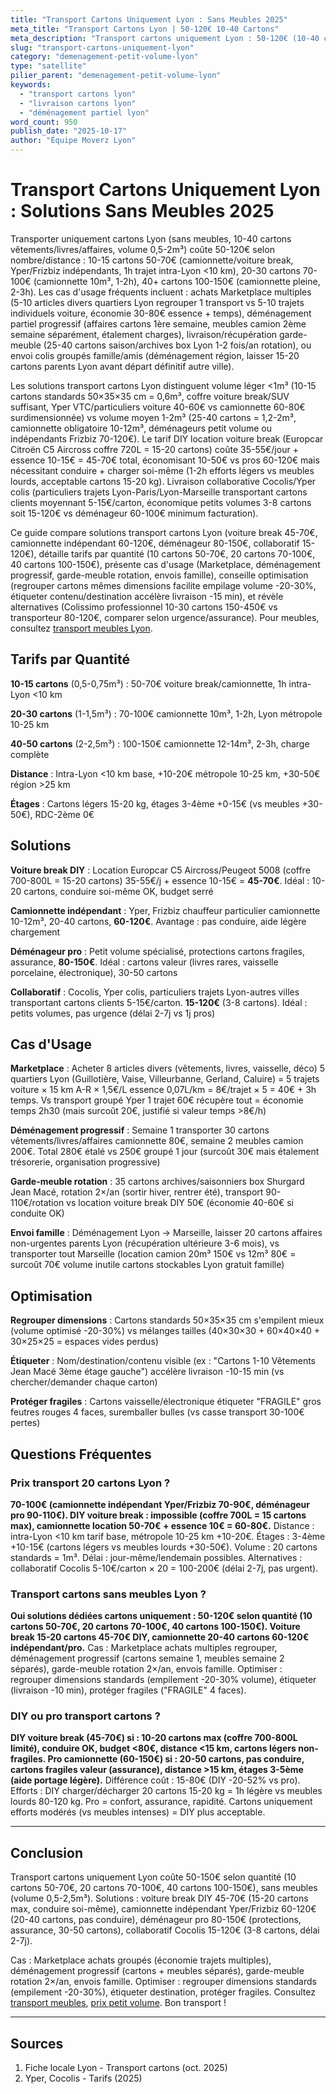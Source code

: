 ```yaml
---
title: "Transport Cartons Uniquement Lyon : Sans Meubles 2025"
meta_title: "Transport Cartons Lyon | 50-120€ 10-40 Cartons"
meta_description: "Transport cartons uniquement Lyon : 50-120€ (10-40 cartons, sans meubles). Marketplace, déménagement partiel, garde-meuble. Camionnette."
slug: "transport-cartons-uniquement-lyon"
category: "demenagement-petit-volume-lyon"
type: "satellite"
pilier_parent: "demenagement-petit-volume-lyon"
keywords:
  - "transport cartons lyon"
  - "livraison cartons lyon"
  - "déménagement partiel lyon"
word_count: 950
publish_date: "2025-10-17"
author: "Équipe Moverz Lyon"
---
```


# Transport Cartons Uniquement Lyon : Solutions Sans Meubles 2025

Transporter uniquement cartons Lyon (sans meubles, 10-40 cartons vêtements/livres/affaires, volume 0,5-2m³) coûte 50-120€ selon nombre/distance : 10-15 cartons 50-70€ (camionnette/voiture break, Yper/Frizbiz indépendants, 1h trajet intra-Lyon <10 km), 20-30 cartons 70-100€ (camionnette 10m³, 1-2h), 40+ cartons 100-150€ (camionnette pleine, 2-3h). Les cas d'usage fréquents incluent : achats Marketplace multiples (5-10 articles divers quartiers Lyon regrouper 1 transport vs 5-10 trajets individuels voiture, économie 30-80€ essence + temps), déménagement partiel progressif (affaires cartons 1ère semaine, meubles camion 2ème semaine séparément, étalement charges), livraison/récupération garde-meuble (25-40 cartons saison/archives box Lyon 1-2 fois/an rotation), ou envoi colis groupés famille/amis (déménagement région, laisser 15-20 cartons parents Lyon avant départ définitif autre ville).

Les solutions transport cartons Lyon distinguent volume léger <1m³ (10-15 cartons standards 50×35×35 cm = 0,6m³, coffre voiture break/SUV suffisant, Yper VTC/particuliers voiture 40-60€ vs camionnette 60-80€ surdimensionnée) vs volume moyen 1-2m³ (25-40 cartons = 1,2-2m³, camionnette obligatoire 10-12m³, déménageurs petit volume ou indépendants Frizbiz 70-120€). Le tarif DIY location voiture break (Europcar Citroën C5 Aircross coffre 720L = 15-20 cartons) coûte 35-55€/jour + essence 10-15€ = 45-70€ total, économisant 10-50€ vs pros 60-120€ mais nécessitant conduire + charger soi-même (1-2h efforts légers vs meubles lourds, acceptable cartons 15-20 kg). Livraison collaborative Cocolis/Yper colis (particuliers trajets Lyon-Paris/Lyon-Marseille transportant cartons clients moyennant 5-15€/carton, économique petits volumes 3-8 cartons soit 15-120€ vs déménageur 60-100€ minimum facturation).

Ce guide compare solutions transport cartons Lyon (voiture break 45-70€, camionnette indépendant 60-120€, déménageur 80-150€, collaboratif 15-120€), détaille tarifs par quantité (10 cartons 50-70€, 20 cartons 70-100€, 40 cartons 100-150€), présente cas d'usage (Marketplace, déménagement progressif, garde-meuble rotation, envois famille), conseille optimisation (regrouper cartons mêmes dimensions facilite empilage volume -20-30%, étiqueter contenu/destination accélère livraison -15 min), et révèle alternatives (Colissimo professionnel 10-30 cartons 150-450€ vs transporteur 80-120€, comparer selon urgence/assurance). Pour meubles, consultez [transport meubles Lyon](/blog/satellites/transport-quelques-meubles-lyon).

## Tarifs par Quantité

**10-15 cartons** (0,5-0,75m³) : 50-70€ voiture break/camionnette, 1h intra-Lyon <10 km

**20-30 cartons** (1-1,5m³) : 70-100€ camionnette 10m³, 1-2h, Lyon métropole 10-25 km

**40-50 cartons** (2-2,5m³) : 100-150€ camionnette 12-14m³, 2-3h, charge complète

**Distance** : Intra-Lyon <10 km base, +10-20€ métropole 10-25 km, +30-50€ région >25 km

**Étages** : Cartons légers 15-20 kg, étages 3-4ème +0-15€ (vs meubles +30-50€), RDC-2ème 0€

## Solutions

**Voiture break DIY** : Location Europcar C5 Aircross/Peugeot 5008 (coffre 700-800L = 15-20 cartons) 35-55€/j + essence 10-15€ = **45-70€**. Idéal : 10-20 cartons, conduire soi-même OK, budget serré

**Camionnette indépendant** : Yper, Frizbiz chauffeur particulier camionnette 10-12m³, 20-40 cartons, **60-120€**. Avantage : pas conduire, aide légère chargement

**Déménageur pro** : Petit volume spécialisé, protections cartons fragiles, assurance, **80-150€**. Idéal : cartons valeur (livres rares, vaisselle porcelaine, électronique), 30-50 cartons

**Collaboratif** : Cocolis, Yper colis, particuliers trajets Lyon-autres villes transportant cartons clients 5-15€/carton. **15-120€** (3-8 cartons). Idéal : petits volumes, pas urgence (délai 2-7j vs 1j pros)

## Cas d'Usage

**Marketplace** : Acheter 8 articles divers (vêtements, livres, vaisselle, déco) 5 quartiers Lyon (Guillotière, Vaise, Villeurbanne, Gerland, Caluire) = 5 trajets voiture × 15 km A-R × 1,5€/L essence 0,07L/km = 8€/trajet × 5 = 40€ + 3h temps. Vs transport groupé Yper 1 trajet 60€ récupère tout = économie temps 2h30 (mais surcoût 20€, justifié si valeur temps >8€/h)

**Déménagement progressif** : Semaine 1 transporter 30 cartons vêtements/livres/affaires camionnette 80€, semaine 2 meubles camion 200€. Total 280€ étalé vs 250€ groupé 1 jour (surcoût 30€ mais étalement trésorerie, organisation progressive)

**Garde-meuble rotation** : 35 cartons archives/saisonniers box Shurgard Jean Macé, rotation 2×/an (sortir hiver, rentrer été), transport 90-110€/rotation vs location voiture break DIY 50€ (économie 40-60€ si conduite OK)

**Envoi famille** : Déménagement Lyon → Marseille, laisser 20 cartons affaires non-urgentes parents Lyon (récupération ultérieure 3-6 mois), vs transporter tout Marseille (location camion 20m³ 150€ vs 12m³ 80€ = surcoût 70€ volume inutile cartons stockables Lyon gratuit famille)

## Optimisation

**Regrouper dimensions** : Cartons standards 50×35×35 cm s'empilent mieux (volume optimisé -20-30%) vs mélanges tailles (40×30×30 + 60×40×40 + 30×25×25 = espaces vides perdus)

**Étiqueter** : Nom/destination/contenu visible (ex : "Cartons 1-10 Vêtements Jean Macé 3ème étage gauche") accélère livraison -10-15 min (vs chercher/demander chaque carton)

**Protéger fragiles** : Cartons vaisselle/électronique étiqueter "FRAGILE" gros feutres rouges 4 faces, suremballer bulles (vs casse transport 30-100€ pertes)

## Questions Fréquentes

### Prix transport 20 cartons Lyon ?

**70-100€ (camionnette indépendant Yper/Frizbiz 70-90€, déménageur pro 90-110€). DIY voiture break : impossible (coffre 700L = 15 cartons max), camionnette location 50-70€ + essence 10€ = 60-80€.** Distance : intra-Lyon <10 km tarif base, métropole 10-25 km +10-20€. Étages : 3-4ème +10-15€ (cartons légers vs meubles lourds +30-50€). Volume : 20 cartons standards = 1m³. Délai : jour-même/lendemain possibles. Alternatives : collaboratif Cocolis 5-10€/carton × 20 = 100-200€ (délai 2-7j, pas urgent).

### Transport cartons sans meubles Lyon ?

**Oui solutions dédiées cartons uniquement : 50-120€ selon quantité (10 cartons 50-70€, 20 cartons 70-100€, 40 cartons 100-150€). Voiture break 15-20 cartons 45-70€ DIY, camionnette 20-40 cartons 60-120€ indépendant/pro.** Cas : Marketplace achats multiples regrouper, déménagement progressif (cartons semaine 1, meubles semaine 2 séparés), garde-meuble rotation 2×/an, envois famille. Optimiser : regrouper dimensions standards (empilement -20-30% volume), étiqueter (livraison -10 min), protéger fragiles ("FRAGILE" 4 faces).

### DIY ou pro transport cartons ?

**DIY voiture break (45-70€) si : 10-20 cartons max (coffre 700-800L limité), conduire OK, budget <80€, distance <15 km, cartons légers non-fragiles. Pro camionnette (60-150€) si : 20-50 cartons, pas conduire, cartons fragiles valeur (assurance), distance >15 km, étages 3-5ème (aide portage légère).** Différence coût : 15-80€ (DIY -20-52% vs pro). Efforts : DIY charger/décharger 20 cartons 15-20 kg = 1h légère vs meubles lourds 80-120 kg. Pro = confort, assurance, rapidité. Cartons uniquement efforts modérés (vs meubles intenses) = DIY plus acceptable.

---

## Conclusion

Transport cartons uniquement Lyon coûte 50-150€ selon quantité (10 cartons 50-70€, 20 cartons 70-100€, 40 cartons 100-150€), sans meubles (volume 0,5-2,5m³). Solutions : voiture break DIY 45-70€ (15-20 cartons max, conduire soi-même), camionnette indépendant Yper/Frizbiz 60-120€ (20-40 cartons, pas conduire), déménageur pro 80-150€ (protections, assurance, 30-50 cartons), collaboratif Cocolis 15-120€ (3-8 cartons, délai 2-7j).

Cas : Marketplace achats groupés (économie trajets multiples), déménagement progressif (cartons + meubles séparés), garde-meuble rotation 2×/an, envois famille. Optimiser : regrouper dimensions standards (empilement -20-30%), étiqueter destination, protéger fragiles. Consultez [transport meubles](/blog/satellites/transport-quelques-meubles-lyon), [prix petit volume](/blog/satellites/prix-petit-demenagement-lyon). Bon transport !

---

## Sources

1. Fiche locale Lyon - Transport cartons (oct. 2025)
2. Yper, Cocolis - Tarifs (2025)


